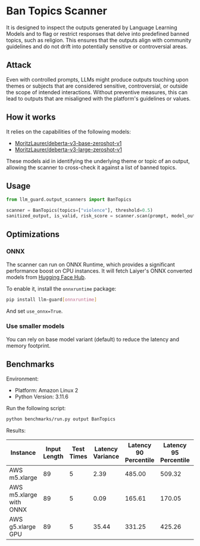 # Ban Topics Scanner

It is designed to inspect the outputs generated by Language Learning Models and to flag or restrict responses that delve
into predefined banned topics, such as religion. This ensures that the outputs align with community guidelines and do
not drift into potentially sensitive or controversial areas.

## Attack

Even with controlled prompts, LLMs might produce outputs touching upon themes or subjects that are considered sensitive,
controversial, or outside the scope of intended interactions. Without preventive measures, this can lead to outputs that
are misaligned with the platform's guidelines or values.

## How it works

It relies on the capabilities of the following models:

- [MoritzLaurer/deberta-v3-base-zeroshot-v1](https://huggingface.co/MoritzLaurer/deberta-v3-base-zeroshot-v1)
- [MoritzLaurer/deberta-v3-large-zeroshot-v1](https://huggingface.co/MoritzLaurer/deberta-v3-large-zeroshot-v1)

These models aid in identifying the underlying theme or topic of an output, allowing the scanner to cross-check it against
a list of banned topics.

## Usage

```python
from llm_guard.output_scanners import BanTopics

scanner = BanTopics(topics=["violence"], threshold=0.5)
sanitized_output, is_valid, risk_score = scanner.scan(prompt, model_output)
```

## Optimizations

### ONNX

The scanner can run on ONNX Runtime, which provides a significant performance boost on CPU instances. It will fetch Laiyer's ONNX converted models from [Hugging Face Hub](https://huggingface.co/laiyer).

To enable it, install the `onnxruntime` package:

```sh
pip install llm-guard[onnxruntime]
```

And set `use_onnx=True`.

### Use smaller models

You can rely on base model variant (default) to reduce the latency and memory footprint.

## Benchmarks

Environment:

- Platform: Amazon Linux 2
- Python Version: 3.11.6

Run the following script:

```sh
python benchmarks/run.py output BanTopics
```

Results:

| Instance                | Input Length | Test Times | Latency Variance | Latency 90 Percentile | Latency 95 Percentile | Latency 99 Percentile | Average Latency (ms) | QPS    |
|-------------------------|--------------|------------|------------------|-----------------------|-----------------------|-----------------------|----------------------|--------|
| AWS m5.xlarge           | 89           | 5          | 2.39             | 485.00                | 509.32                | 528.78                | 435.82               | 204.21 |
| AWS m5.xlarge with ONNX | 89           | 5          | 0.09             | 165.61                | 170.05                | 173.60                | 155.90               | 570.87 |
| AWS g5.xlarge GPU       | 89           | 5          | 35.44            | 331.25                | 425.26                | 500.46                | 142.77               | 623.37 |
